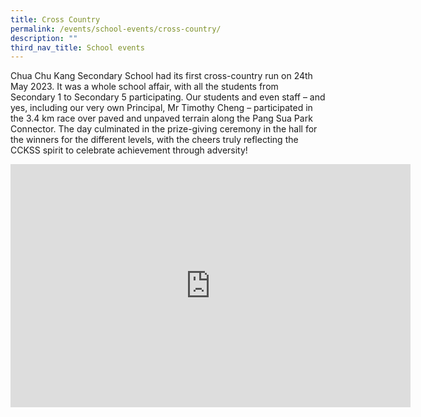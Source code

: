 ```yaml
---
title: Cross Country
permalink: /events/school-events/cross-country/
description: ""
third_nav_title: School events
---
```

Chua Chu Kang Secondary School had its first cross-country run on 24th May 2023. It was a whole school affair, with all the students from Secondary 1 to Secondary 5 participating. Our students and even staff – and yes, including our very own Principal, Mr Timothy Cheng – participated in the 3.4 km race over paved and unpaved terrain along the Pang Sua Park Connector. The day culminated in the prize-giving ceremony in the hall for the winners for the different levels, with the cheers truly reflecting the CCKSS spirit to celebrate achievement through adversity!

<iframe src="https://docs.google.com/presentation/d/e/2PACX-1vTw2SLgcxY33xIebp3i8HJLFN6T2NtY1-ruL-bk9PIck6-L1bHzMntZA3ol_MAP6g/embed?start=true&amp;loop=true&amp;delayms=3000" frameborder="0" width="640" height="389" allowfullscreen="true"></iframe>